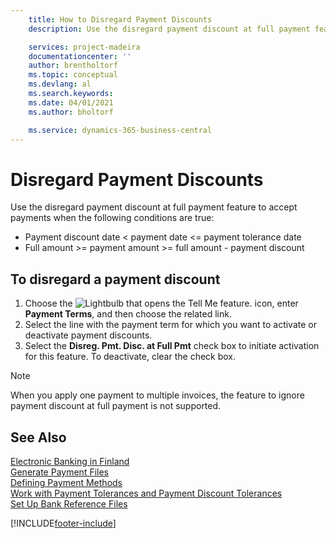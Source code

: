 ```yaml
---
    title: How to Disregard Payment Discounts
    description: Use the disregard payment discount at full payment feature to accept payments when certain conditions are true.

    services: project-madeira 
    documentationcenter: ''
    author: brentholtorf
    ms.topic: conceptual
    ms.devlang: al
    ms.search.keywords:
    ms.date: 04/01/2021
    ms.author: bholtorf

    ms.service: dynamics-365-business-central
---
```

# Disregard Payment Discounts
Use the disregard payment discount at full payment feature to accept payments when the following conditions are true:  

- Payment discount date < payment date <= payment tolerance date  
- Full amount >= payment amount >= full amount - payment discount  

## To disregard a payment discount  

1.  Choose the ![Lightbulb that opens the Tell Me feature.](../../media/ui-search/search_small.png "Tell me what you want to do") icon, enter **Payment Terms**, and then choose the related link.  
2.  Select the line with the payment term for which you want to activate or deactivate payment discounts.  
3.  Select the **Disreg. Pmt. Disc. at Full Pmt** check box to initiate activation for this feature. To deactivate, clear the check box.  

> [!NOTE]  
>  When you apply one payment to multiple invoices, the feature to ignore payment discount at full payment is not supported.  

## See Also  
[Electronic Banking in Finland](electronic-banking-in-finland.md)   
[Generate Payment Files](how-to-generate-payment-files.md)   
[Defining Payment Methods](../../finance-payment-methods.md)  
[Work with Payment Tolerances and Payment Discount Tolerances](../../finance-payment-tolerance-and-payment-discount-tolerance.md)     
[Set Up Bank Reference Files](how-to-set-up-bank-reference-files.md)


[!INCLUDE[footer-include](../../includes/footer-banner.md)]